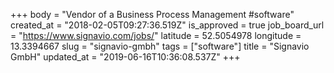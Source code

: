 +++
body = "Vendor of a Business Process Management #software"
created_at = "2018-02-05T09:27:36.519Z"
is_approved = true
job_board_url = "https://www.signavio.com/jobs/"
latitude = 52.5054978
longitude = 13.3394667
slug = "signavio-gmbh"
tags = ["software"]
title = "Signavio GmbH"
updated_at = "2019-06-16T10:36:08.537Z"
+++
